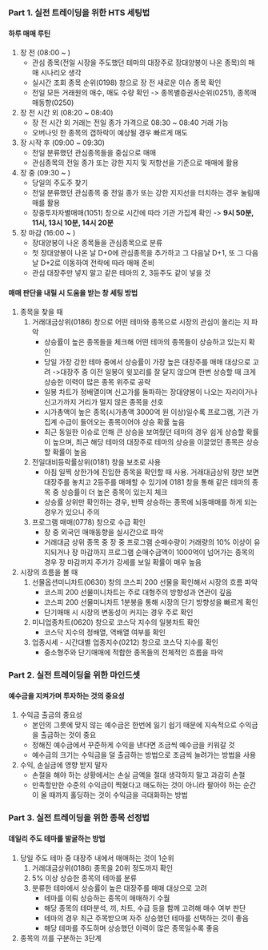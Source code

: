 
### Part 1. 실전 트레이딩을 위한 HTS 세팅법

#### 하루 매매 루틴
1. 장 전 (08:00 ~ )
	- 관심 종목(전일 시장을 주도했던 테마의 대장주로 장대양봉이 나온 종목)의 매매 시나리오 생각
	- 실시간 조회 종목 순위(0198) 창으로 장 전 새로운 이슈 종목 확인
	- 전일 모든 거래원의 매수, 매도 수량 확인
		-> 종목별증권사순위(0251), 종목매매동향(0250)
2. 장 전 시간 외 (08:20 ~ 08:40)
	- 장 전 시간 외 거래는 전일 종가 가격으로 08:30 ~ 08:40 거래 가능
	- 오버나잇 한 종목의 갭하락이 예상될 경우 빠르게 매도
3. 장 시작 후 (09:00 ~ 09:30)
	- 전일 분류했던 관심종목들을 중심으로 매매
	- 관심종목의 전일 종가 또는 강한 지지 및 저항선을 기준으로 매매에 활용
4. 장 중 (09:30 ~ )
	- 당일의 주도주 찾기
	- 전일 분류했던 관심종목 중 전일 종가 또는 강한 지지선을 터치하는 경우 눌림매매를 활용
	- 장중투자자별매매(1051) 창으로 시간에 따라 기관 가집계 확인
		-> **9시 50분, 11시, 13시 10분, 14시 20분**
5. 장 마감 (16:00 ~ )
	- 장대양봉이 나온 종목들을 관심종목으로 분류
	- 첫 장대양봉이 나온 날 D+0에 관심종목을 추가하고 그 다음날 D+1, 또 그 다음날 D+2로 이동하여 전략에 따라 매매 준비
	- 관심 대장주만 넣지 말고 같은 테마의 2, 3등주도 같이 넣을 것

#### 매매 판단을 내릴 시 도움을 받는 창 세팅 방법
1. 종목을 찾을 때
	1) 거래대금상위(0186) 창으로 어떤 테마와 종목으로 시장의 관심이 쏠리는 지 파악
		-  상승률이 높은 종목들을 체크해 어떤 테마의 종목들이 상승하고 있는지 확인
		-  당일 가장 강한 테마 중에서 상승률이 가장 높은 대장주를 매매 대상으로 고려
			->대장주 중 이전 일봉이 윗꼬리를 잘 달지 않으며 한번 상승할 때 크게 상승한 이력이 많은 종목 위주로 공략
		- 일봉 차트가 정배열이며 신고가를 돌파하는 장대양봉이 나오는 자리이거나 신고가까지 거리가 멀지 않은 종목을 선호
		- 시가총액이 높은 종목(시가총액 3000억 원 이상)일수록 프로그램, 기관 가집계 수급이 들어오는 종목이어야 상승 확률 높음
		- 최근 동일한 이슈로 인해 큰 상승을 보여줬던 테마의 경우 쉽게 상승할 확률이 높으며, 최근 해당 테마의 대장주로 테마의 상승을 이끌었던 종목은 상승할 확률이 높음
	2) 전일대비등락률상위(0181) 창을 보조로 사용
		- 아침 일찍 상한가에 진입한 종목을 확인할 때 사용. 거래대금상위 창만 보면 대장주를 놓치고 2등주를 매매할 수 있기에 0181 창을 통해 같은 테마의 종목 중 상승률이 더 높은 종목이 있는지 체크
		- 상승률 상위만 확인하는 경우, 반짝 상승하는 종목에 뇌동매매를 하게 되는 경우가 있으니 주의
	3)  프로그램 매매(0778) 창으로 수급 확인
		- 장 중 외국인 매매동향을 실시간으로 파악
		- 거래대금 상위 종목 중 장 중 프로그램 순매수량이 거래량의 10% 이상이 유지되거나 장 마감까지 프로그램 순매수금액이 1000억이 넘어가는 종목의 경우 장 마감까지 주가가 강세를 보일 확률이 매우 높음
2. 시장의 흐름을 볼 때
	1) 선물옵션미니차트(0630) 창의 코스피 200 선물을 확인해서 시장의 흐름 파악
		- 코스피 200 선물미니차트는 주로 대형주의 방향성과 연관이 깊음
		- 코스피 200 선물미니차트 1분봉을 통해 시장의 단기 방향성을 빠르게 확인
		- 단기매매 시 시장의 변동성이 커지는 경우 주로 확인
	2) 미니업종차트(0620) 창으로 코스닥 지수의 일봉차트 확인
		- 코스닥 지수의 정배열, 역배열 여부를 확인
	3) 업종시세 - 시간대별 업종지수(0212) 창으로 코스닥 지수를 확인
		- 중소형주와 단기매매에 적합한 종목들의 전체적인 흐름을 파악

### Part 2. 실전 트레이딩을 위한 마인드셋 

#### 예수금을 지켜가며 투자하는 것의 중요성
1. 수익금 출금의 중요성
	- 본인의 그릇에 맞지 않는 예수금은 한번에 잃기 쉽기 때문에 지속적으로 수익금을 출금하는 것이 중요
	- 정해진 예수금에서 꾸준하게 수익을 낸다면 조금씩 예수금을 키워갈 것
	- 예수금의 크기는 수익금을 덜 출금하는 방법으로 조금씩 늘려가는 방법을 사용
2. 수익, 손실금에 영향 받지 말자
	- 손절을 해야 하는 상황에서는 손실 금액을 절대 생각하지 말고 과감히 손절
	- 만족할만한 수준의 수익금이 찍혔다고 매도하는 것이 아니라 팔아야 하는 순간이 올 때까지 홀딩하는 것이 수익금을 극대화하는 방법

### Part 3. 실전 트레이딩을 위한 종목 선정법

#### 데일리 주도 테마를 발굴하는 방법
1.  당일 주도 테마 중 대장주 내에서 매매하는 것이 1순위
	1) 거래대금상위(0186) 종목을 20위 정도까지 확인
	2) 5% 이상 상승한 종목의 테마를 분류
	3) 분류한 테마에서 상승률이 높은 대장주를 매매 대상으로 고려
		- 테마를 이뤄 상승하는 종목이 매매하기 수월
		- 해당 종목의 테마분석, 끼, 차트, 수급 등을 함께 고려해 매수 여부 판단
		- 테마의 경우 최근 주목받으며 자주 상승했던 테마를 선택하는 것이 좋음
		- 해당 테마를 주도하며 상승했던 이력이 많은 종목일수록 좋음
2. 종목의 끼를 구분하는 3단계 